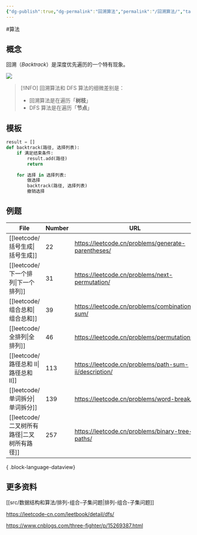 ```yaml
---
{"dg-publish":true,"dg-permalink":"回溯算法","permalink":"/回溯算法/","tags":["算法"]}
---
```



#算法 

## 概念

回溯（*Backtrack*）是深度优先遍历的一个特有现象。

![](/img/user/attachments/images/1611540618-qrHmGi-image.png)

> [!INFO] 
> 回溯算法和 DFS 算法的细微差别是：
> - 回溯算法是在遍历「**树枝**」
> - DFS 算法是在遍历「**节点**」

## 模板

```python
result = []
def backtrack(路径, 选择列表):
    if 满足结束条件:
        result.add(路径)
        return
    
    for 选择 in 选择列表:
        做选择
        backtrack(路径, 选择列表)
        撤销选择
```

## 例题

| File                             | Number | URL                                                   | Go    |
| -------------------------------- | ------ | ----------------------------------------------------- | ----- |
| [[leetcode/括号生成\|括号生成]]       | 22     | https://leetcode.cn/problems/generate-parentheses/    | false |
| [[leetcode/下一个排列\|下一个排列]]     | 31     | https://leetcode.cn/problems/next-permutation/        | false |
| [[leetcode/组合总和\|组合总和]]       | 39     | https://leetcode.cn/problems/combination-sum/         | false |
| [[leetcode/全排列\|全排列]]         | 46     | https://leetcode.cn/problems/permutations/            | true  |
| [[leetcode/路径总和 II\|路径总和 II]] | 113    | https://leetcode.cn/problems/path-sum-ii/description/ | true  |
| [[leetcode/单词拆分\|单词拆分]]       | 139    | https://leetcode.cn/problems/word-break/              | false |
| [[leetcode/二叉树所有路径\|二叉树所有路径]] | 257    | https://leetcode.cn/problems/binary-tree-paths/       | true  |

{ .block-language-dataview}


## 更多资料

[[src/数据结构和算法/排列-组合-子集问题\|排列-组合-子集问题]]

https://leetcode-cn.com/leetbook/detail/dfs/

https://www.cnblogs.com/three-fighter/p/15269387.html